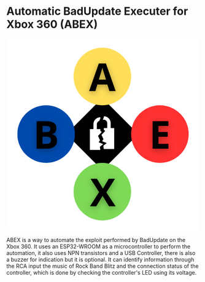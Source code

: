 # Automatic BadUpdate Executer for Xbox 360 (ABEX)
<img src="./s.png" style="width:200px, height:200px"></img>

ABEX is a way to automate the exploit performed by BadUpdate on the Xbox 360. It uses an ESP32-WROOM as a microcontroller to perform the automation, it also uses NPN transistors and a USB Controller, there is also a buzzer for indication but it is optional. It can identify information through the RCA input the music of Rock Band Blitz and the connection status of the controller, which is done by checking the controller's LED using its voltage.
